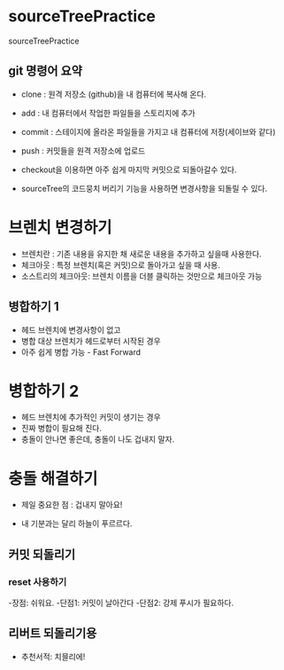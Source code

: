 # sourceTreePractice
sourceTreePractice

## git 명령어 요약
- clone : 원격 저장소 (github)을 내 컴퓨터에 복사해 온다.
- add : 내 컴퓨터에서 작업한 파일들을 스토리지에 추가
- commit : 스테이지에 올라온 파일들을 가지고 내 컴퓨터에 저장(세이브와 같다)
- push : 커밋들을 원격 저장소에 업로드

- checkout을 이용하면 아주 쉽게 마지막 커밋으로 되돌아갈수 있다.
- sourceTree의 코드뭉치 버리기 기능을 사용하면 변경사항을 되돌릴 수 있다.


# 브렌치 변경하기
- 브렌치란 : 기존 내용을 유지한 채 새로운 내용을 추가하고 싶을때 사용한다.
- 체크아웃 : 특정 브렌치(혹은 커밋)으로 돌아가고 싶을 때 사용.
- 소스트리의 체크아웃: 브렌치 이름을 더블 클릭하는 것만으로 체크아웃 가능

## 병합하기 1

- 헤드 브렌치에 변경사항이 없고
- 병합 대상 브렌치가 헤드로부터 시작된 경우 
- 아주 쉽게 병합 가능 - Fast Forward

# 병합하기 2
- 헤드 브렌치에 추가적인 커밋이 생기는 경우
- 진짜 병합이 필요해 진다.
- 충돌이 안나면 좋은데, 충돌이 나도 겁내지 말자.

# 충돌 해결하기
- 제일 중요한 점 : 겁내지 말아요!

- 내 기분과는 달리 하늘이 푸르르다.

## 커밋 되돌리기

### reset 사용하기

-장점: 쉬워요.
-단점1: 커밋이 날아간다
-단점2: 강제 푸시가 필요하다.

## 리버트 되돌리기용

- 추천서적: 치믈리에!
